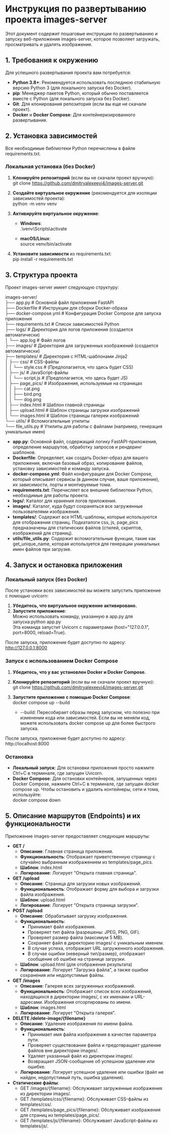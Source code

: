 # **Инструкция по развертыванию проекта images-server**

Этот документ содержит пошаговые инструкции по развертыванию и запуску веб\-приложения images-server, которое позволяет загружать, просматривать и удалять изображения.

## **1\. Требования к окружению**

Для успешного развертывания проекта вам потребуется:

* **Python 3.8+**: Рекомендуется использовать последнюю стабильную версию Python 3 (для локального запуска без Docker).  
* **pip**: Менеджер пакетов Python, который обычно поставляется вместе с Python (для локального запуска без Docker).  
* **Git**: Для клонирования репозитория (если вы еще не скачали проект).  
* **Docker** и **Docker Compose**: Для контейнеризированного развертывания.

## **2\. Установка зависимостей**

Все необходимые библиотеки Python перечислены в файле requirements.txt.

### **Локальная установка (без Docker)**

1. **Клонируйте репозиторий** (если вы не скачали проект вручную):  
   git clone https://github.com/dmitryalexeevi4/images-server.git

2. **Создайте виртуальное окружение** (рекомендуется для изоляции зависимостей проекта):  
   python \-m venv venv

3. **Активируйте виртуальное окружение**:  
   * **Windows**:  
     .\\venv\\Scripts\\activate

   * **macOS/Linux**:  
     source venv/bin/activate

4. **Установите зависимости** из requirements.txt:  
   pip install \-r requirements.txt

## **3\. Структура проекта**

Проект images-server имеет следующую структуру:

images-server/  
├── app.py                  \# Основной файл приложения FastAPI  
├── Dockerfile              \# Инструкции для сборки Docker-образа  
├── docker-compose.yml      \# Конфигурация Docker Compose для запуска приложения  
├── requirements.txt        \# Список зависимостей Python  
├── logs/                   \# Директория для логов приложения (создается автоматически)  
│   └── app.log             \# Файл логов  
├── images/                 \# Директория для загруженных изображений (создается автоматически)  
├── templates/              \# Директория с HTML-шаблонами Jinja2  
│   ├── css/                \# CSS-файлы  
│   │   └── style.css       \# (Предполагается, что здесь будет CSS)  
│   ├── js/                 \# JavaScript-файлы  
│   │   └── script.js       \# (Предполагается, что здесь будет JS)  
│   ├── page\_pics/          \# Изображения, используемые на страницах  
│   │   ├── cat.png  
│   │   ├── bird.png  
│   │   └── dog.png  
│   ├── index.html          \# Шаблон главной страницы  
│   ├── upload.html         \# Шаблон страницы загрузки изображений  
│   └── images.html         \# Шаблон страницы галереи изображений  
└── utils/                  \# Вспомогательные утилиты  
    └── file\_utils.py       \# Утилиты для работы с файлами (например, генерация уникальных имен)

* **app.py**: Основной файл, содержащий логику FastAPI-приложения, определение маршрутов, обработку запросов и рендеринг шаблонов.  
* **Dockerfile**: Определяет, как создать Docker-образ для вашего приложения, включая базовый образ, копирование файлов, установку зависимостей и команду запуска.  
* **docker-compose.yml**: Файл конфигурации для Docker Compose, который описывает сервисы (в данном случае, ваше приложение), их зависимости, порты и монтируемые тома.  
* **requirements.txt**: Перечисляет все внешние библиотеки Python, необходимые для работы проекта.  
* **logs/**: Каталог для хранения логов приложения.  
* **images/**: Каталог, куда будут сохраняться все загруженные пользователями изображения.  
* **templates/**: Содержит все HTML-шаблоны, которые используются для отображения страниц. Подкаталоги css, js, page\_pics предназначены для статических файлов (стилей, скриптов, изображений для страниц).  
* **utils/file\_utils.py**: Содержит вспомогательные функции, такие как get\_unique\_name, которая используется для генерации уникальных имен файлов при загрузке.

## **4\. Запуск и остановка приложения**

### **Локальный запуск (без Docker)**

После установки всех зависимостей вы можете запустить приложение с помощью uvicorn:

1. **Убедитесь, что виртуальное окружение активировано.**  
2. **Запустите приложение**:  
   Можно использовать команду, указанную в app.py для запуска:python app.py  
Эта команда запустит Uvicorn с параметрами (host="127.0.0.1", port=8000, reload=True).

После запуска, приложение будет доступно по адресу: http://127.0.0.1:8000

### **Запуск с использованием Docker Compose**

1. **Убедитесь, что у вас установлен Docker и Docker Compose.**  
2. **Клонируйте репозиторий** (если вы не скачали проект вручную):  
   git clone https://github.com/dmitryalexeevi4/images-server.git
3. **Запустите приложение с помощью Docker Compose**:  
   docker compose up \--build

   * \--build: Пересобирает образы перед запуском, что полезно при изменении кода или зависимостей. Если вы не меняли код, можете использовать docker compose up для более быстрого запуска.

После запуска, приложение будет доступно по адресу: http://localhost:8000

### **Остановка**

* **Локальный запуск**: Для остановки приложения просто нажмите Ctrl+C в терминале, где запущен Uvicorn.  
* **Docker Compose**: Для остановки контейнеров, запущенных через Docker Compose, нажмите Ctrl+C в терминале, где запущен docker compose up. Чтобы остановить и удалить контейнеры, сети и тома, используйте:  
  docker compose down

## **5\. Описание маршрутов (Endpoints) и их функциональности**

Приложение images-server предоставляет следующие маршруты:

* **GET /**  
  * **Описание**: Главная страница приложения.  
  * **Функциональность**: Отображает приветственную страницу с случайно выбранным изображением из templates/page\_pics.  
  * **Шаблон**: index.html  
  * **Логирование**: Логирует "Открыта главная страница".  
* **GET /upload**  
  * **Описание**: Страница для загрузки новых изображений.  
  * **Функциональность**: Отображает форму для выбора и загрузки файла изображения.  
  * **Шаблон**: upload.html  
  * **Логирование**: Логирует "Открыта страница загрузки".  
* **POST /upload**  
  * **Описание**: Обрабатывает загрузку изображения.  
  * **Функциональность**:  
    * Принимает файл изображения.  
    * Проверяет тип файла (разрешены: JPEG, PNG, GIF).  
    * Проверяет размер файла (максимум 5 MB).  
    * Сохраняет файл в директорию images/ с уникальным именем.  
    * В случае успеха, отображает URL загруженного изображения.  
    * В случае ошибки (неверный тип/размер), отображает сообщение об ошибке на странице загрузки.  
  * **Шаблон**: upload.html (для отображения результата)  
  * **Логирование**: Логирует "Загрузка файла", а также ошибки сохранения или недопустимые файлы.  
* **GET /images**  
  * **Описание**: Галерея всех загруженных изображений.  
  * **Функциональность**: Отображает список всех изображений, находящихся в директории images/, с их именами и URL-адресами. Изображения отсортированы по имени.  
  * **Шаблон**: images.html  
  * **Логирование**: Логирует "Открыта галерея".  
* **DELETE /delete-image/{filename}**  
  * **Описание**: Удаление изображения по имени файла.  
  * **Функциональность**:  
    * Принимает имя файла изображения в качестве параметра пути.  
    * Проверяет существование файла и предотвращает удаление файлов вне директории images/.  
    * Удаляет указанный файл из директории images/.  
    * Возвращает JSON-сообщение об успешном удалении или ошибке.  
  * **Логирование**: Логирует успешное удаление или ошибки (файл не найден, недопустимый путь, ошибка удаления).  
* **Статические файлы**:  
  * GET /images/{filename}: Обслуживает загруженные изображения из директории images/.  
  * GET /templates/css/{filename}: Обслуживает CSS-файлы из templates/css/.  
  * GET /templates/page\_pics/{filename}: Обслуживает изображения для страниц из templates/page\_pics/.  
  * GET /templates/js/{filename}: Обслуживает JavaScript-файлы из templates/js/.